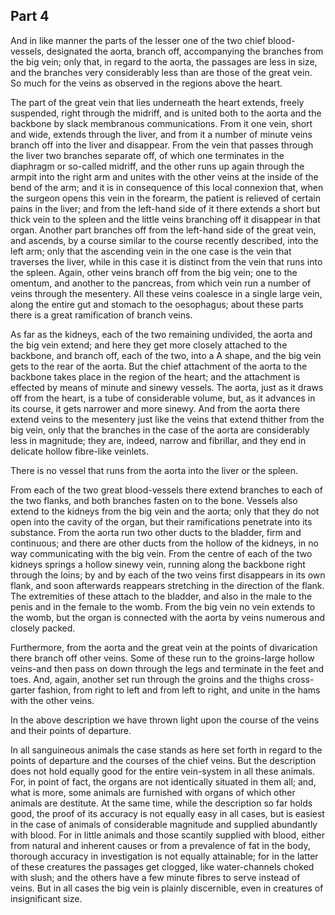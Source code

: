 ## Part 4

And in like manner the parts of the lesser one of the two chief blood-vessels, designated the aorta, branch off, accompanying the branches from the big vein; only that, in regard to the aorta, the passages are less in size, and the branches very considerably less than are those of the great vein.
So much for the veins as observed in the regions above the heart.

The part of the great vein that lies underneath the heart extends, freely suspended, right through the midriff, and is united both to the aorta and the backbone by slack membranous communications.
From it one vein, short and wide, extends through the liver, and from it a number of minute veins branch off into the liver and disappear.
From the vein that passes through the liver two branches separate off, of which one terminates in the diaphragm or so-called midriff, and the other runs up again through the armpit into the right arm and unites with the other veins at the inside of the bend of the arm; and it is in consequence of this local connexion that, when the surgeon opens this vein in the forearm, the patient is relieved of certain pains in the liver; and from the left-hand side of it there extends a short but thick vein to the spleen and the little veins branching off it disappear in that organ.
Another part branches off from the left-hand side of the great vein, and ascends, by a course similar to the course recently described, into the left arm; only that the ascending vein in the one case is the vein that traverses the liver, while in this case it is distinct from the vein that runs into the spleen.
Again, other veins branch off from the big vein; one to the omentum, and another to the pancreas, from which vein run a number of veins through the mesentery.
All these veins coalesce in a single large vein, along the entire gut and stomach to the oesophagus; about these parts there is a great ramification of branch veins.

As far as the kidneys, each of the two remaining undivided, the aorta and the big vein extend; and here they get more closely attached to the backbone, and branch off, each of the two, into a A shape, and the big vein gets to the rear of the aorta.
But the chief attachment of the aorta to the backbone takes place in the region of the heart; and the attachment is effected by means of minute and sinewy vessels.
The aorta, just as it draws off from the heart, is a tube of considerable volume, but, as it advances in its course, it gets narrower and more sinewy.
And from the aorta there extend veins to the mesentery just like the veins that extend thither from the big vein, only that the branches in the case of the aorta are considerably less in magnitude; they are, indeed, narrow and fibrillar, and they end in delicate hollow fibre-like veinlets.

There is no vessel that runs from the aorta into the liver or the spleen.

From each of the two great blood-vessels there extend branches to each of the two flanks, and both branches fasten on to the bone.
Vessels also extend to the kidneys from the big vein and the aorta; only that they do not open into the cavity of the organ, but their ramifications penetrate into its substance.
From the aorta run two other ducts to the bladder, firm and continuous; and there are other ducts from the hollow of the kidneys, in no way communicating with the big vein.
From the centre of each of the two kidneys springs a hollow sinewy vein, running along the backbone right through the loins; by and by each of the two veins first disappears in its own flank, and soon afterwards reappears stretching in the direction of the flank.
The extremities of these attach to the bladder, and also in the male to the penis and in the female to the womb.
From the big vein no vein extends to the womb, but the organ is connected with the aorta by veins numerous and closely packed.

Furthermore, from the aorta and the great vein at the points of divarication there branch off other veins.
Some of these run to the groins-large hollow veins-and then pass on down through the legs and terminate in the feet and toes.
And, again, another set run through the groins and the thighs cross-garter fashion, from right to left and from left to right, and unite in the hams with the other veins.

In the above description we have thrown light upon the course of the veins and their points of departure.

In all sanguineous animals the case stands as here set forth in regard to the points of departure and the courses of the chief veins.
But the description does not hold equally good for the entire vein-system in all these animals.
For, in point of fact, the organs are not identically situated in them all; and, what is more, some animals are furnished with organs of which other animals are destitute.
At the same time, while the description so far holds good, the proof of its accuracy is not equally easy in all cases, but is easiest in the case of animals of considerable magnitude and supplied abundantly with blood.
For in little animals and those scantily supplied with blood, either from natural and inherent causes or from a prevalence of fat in the body, thorough accuracy in investigation is not equally attainable; for in the latter of these creatures the passages get clogged, like water-channels choked with slush; and the others have a few minute fibres to serve instead of veins.
But in all cases the big vein is plainly discernible, even in creatures of insignificant size.

